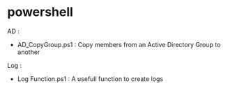 # powershell
AD :
 - AD_CopyGroup.ps1 : Copy members from an Active Directory Group to another
 
 Log : 
 - Log Function.ps1 : A usefull function to create logs 
 
  
